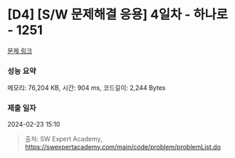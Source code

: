 # [D4] [S/W 문제해결 응용] 4일차 - 하나로 - 1251 

[문제 링크](https://swexpertacademy.com/main/code/problem/problemDetail.do?contestProbId=AV15StKqAQkCFAYD) 

### 성능 요약

메모리: 76,204 KB, 시간: 904 ms, 코드길이: 2,244 Bytes

### 제출 일자

2024-02-23 15:10



> 출처: SW Expert Academy, https://swexpertacademy.com/main/code/problem/problemList.do